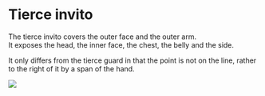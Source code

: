# Tierce invito

The tierce invito covers the outer face and the outer arm.  
It exposes the head, the inner face, the chest, the belly and the side.

It only differs from the tierce guard in that the point is not on the line, rather to the right of it by a span of the hand.

![](resource:assets/images/terc_invito.png)
